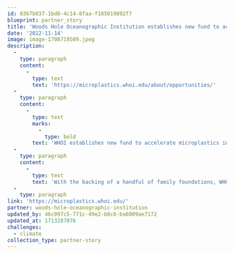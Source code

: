 ```yaml
---
id: 0367b037-1bd0-4c14-8faa-f185019892f7
blueprint: partner_story
title: 'Woods Hole Oceanographic Institution establishes new fund to accelerate microplastics innovation'
date: '2022-11-14'
image: image-1708719509.jpeg
description:
  -
    type: paragraph
    content:
      -
        type: text
        text: 'https://microplastics.whoi.edu/about/opportunities/'
  -
    type: paragraph
    content:
      -
        type: text
        marks:
          -
            type: bold
        text: 'WHOI establishes new fund to accelerate microplastics innovation'
  -
    type: paragraph
    content:
      -
        type: text
        text: 'With the backing of a handful of family foundations, WHOI is launching a Marine Microplastics Innovation Accelerator to help answer some of the most pressing  --  and foundational  --  questions about marine microplastics and their impacts.'
  -
    type: paragraph
link: 'https://microplastics.whoi.edu/'
partner: woods-hole-oceanographic-institution
updated_by: 46c097c5-771c-49e2-b8c6-ba6009ae7172
updated_at: 1713287076
challenges:
  - climate
collection_type: partner-story
---
```

